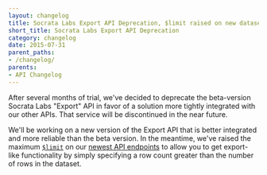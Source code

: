 ```yaml
---
layout: changelog
title: Socrata Labs Export API Deprecation, $limit raised on new dataset APIs
short_title: Socrata Labs Export API Deprecation
category: changelog
date: 2015-07-31
parent_paths: 
- /changelog/
parents: 
- API Changelog
---
```


After several months of trial, we've decided to deprecate the beta-version Socrata Labs "Export" API in favor of a solution more tightly integrated with our other APIs. That service will be discontinued in the near future.

We'll be working on a new version of the Export API that is better integrated and more reliable than the beta version. In the meantime, we've raised the maximum [`$limit`](/docs/paging.html) on our [newest API endpoints](/changelog/2015/04/27/new-higher-performance-apis.html) to allow you to get export-like functionality by simply specifying a row count greater than the number of rows in the dataset.

